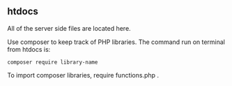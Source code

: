 ## htdocs

All of the server side files are located here.

Use composer to keep track of PHP libraries. The command run on terminal from htdocs is:
```
composer require library-name
```
To import composer libraries, require functions.php .
